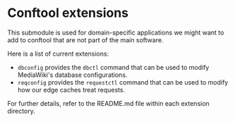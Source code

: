 Conftool extensions
===================

This submodule is used for domain-specific applications we might want to add to
conftool that are not part of the main software.

Here is a list of current extensions:

* `dbconfig` provides the `dbctl` command that can be used to modify MediaWiki's
  database configurations.
* `reqconfig` provides the `requestctl` command that can be used to modify how our
  edge caches treat requests.


For further details, refer to the README.md file within each extension directory.

